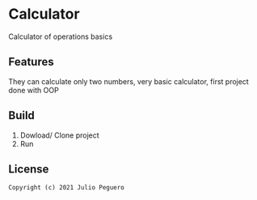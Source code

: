 # Calculator

Calculator of operations basics

## Features

They can calculate only two numbers, very basic calculator, first project done with OOP

## Build

1. Dowload/ Clone project
2. Run

## License 

`Copyright (c) 2021 Julio Peguero`
